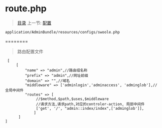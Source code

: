 #  route.php

   > [目录](<README.md>)
   > 上一节: [配置](1.5.md)


    application/AdminBundle/resources/configs/swoole.php
========
> 路由配置文件

```
 [
     [
         "name" => "admin",//路由组名称
         "prefix" => "admin",//网址前缀
         "domain" => "",//域名
         "middleware" => ['adminlogin','adminaccess', 'adminglob'],//全局中间件
         "routes" => [
              //$method,$path,$uses,$middleware
              //请求方法,请求path,对应的controler-action, 局部中间件
              ['get', '/', "admin::index/index",['adminglob']],
             ]
      ]
]
```